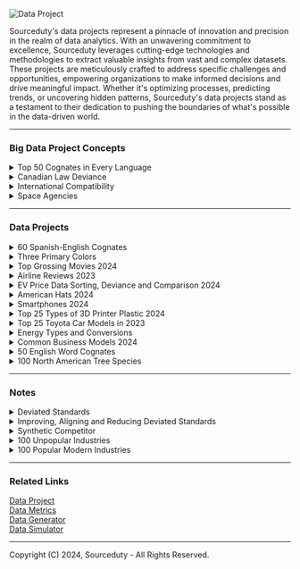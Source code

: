 ![Data Project](https://github.com/sourceduty/Data_Projects/assets/123030236/663c60d3-4260-4c1a-bad2-5210af792dda)

Sourceduty's data projects represent a pinnacle of innovation and precision in the realm of data analytics. With an unwavering commitment to excellence, Sourceduty leverages cutting-edge technologies and methodologies to extract valuable insights from vast and complex datasets. These projects are meticulously crafted to address specific challenges and opportunities, empowering organizations to make informed decisions and drive meaningful impact. Whether it's optimizing processes, predicting trends, or uncovering hidden patterns, Sourceduty's data projects stand as a testament to their dedication to pushing the boundaries of what's possible in the data-driven world.

***
### Big Data Project Concepts

<details><summary>Top 50 Cognates in Every Language</summary>
<br>

### Top 50 Cognates in Every Language

Creating a comprehensive list of the top 50 cognates across all languages would be an enormous undertaking due to the diversity and number of languages worldwide, each with its unique historical developments and interactions. There are approximately 7,000 languages spoken around the world today. This number can fluctuate slightly due to new languages being discovered, languages dying out, or dialects being reclassified as languages. The diversity of languages is vast, with many spoken by only a small number of people and considered endangered. The greatest linguistic diversity is found in regions like New Guinea, India, and Africa, where multiple languages can be spoken in relatively close geographical proximity.

### Data Project Plan

1. **Select a Language Family**:
   
   - Start with a well-studied language family where historical linguistics has well-documented cognates, such as Indo-European or Afro-Asiatic.

3. **Gather Linguistic Resources**:
   
   - Use dictionaries, historical linguistics research, and databases like the Tower of Babel (StarLing) project, which provides comparative lexical data across many languages.

5. **Identify Cognates**:
   
   - Focus on basic vocabulary terms that are likely to have preserved cognates, such as numbers, family terms, and common objects.
   - Use linguistic criteria to identify cognates, such as sound correspondences and shared morphology.

7. **Document and Analyze**:
   
   - Record your findings in a structured database or spreadsheet.
   - Analyze patterns of cognate distribution to understand historical connections and linguistic evolution.

9. **Expand to Other Families**:
    
   - Once you have a methodology, apply it to other language families, adjusting for different linguistic characteristics and available resources.

<br>    
</details>

<details><summary>Canadian Law Deviance</summary>
<br>

### Canadian Law Deviance
#
### Federal and Provincial Laws

Canadian provincial and federal laws constitute a complex legal framework that governs various aspects of life within the country. The federal government enacts laws that apply across all provinces and territories, addressing matters such as criminal justice, immigration, and national defense. Meanwhile, each province has the authority to create its own legislation concerning areas like education, healthcare, and transportation. This division of powers between federal and provincial jurisdictions ensures that laws are tailored to meet the diverse needs and preferences of different regions while maintaining a cohesive national legal system.

#
### National Law Harmonization

Despite efforts to harmonize laws across Canada, inconsistencies persist due to the decentralized nature of the country's legal system. These disparities can lead to confusion and complications, especially for individuals and businesses operating across provincial borders. Variations in regulations regarding taxation, environmental protection, and social policies can create challenges for compliance and enforcement. Additionally, differences in legal interpretations and enforcement practices may result in unequal treatment of individuals under the law, undermining the principle of equal justice for all Canadians.

#
### Comparing Federal Laws in Each Province

Comparing each province to every other province in Canada reveals a multitude of inconsistencies in laws and regulations, reflecting the diverse social, economic, and geographical contexts across the country. For instance, when examining environmental laws, British Columbia stands out for its comprehensive regulations aimed at protecting its natural resources, including stringent policies on logging and carbon emissions. In contrast, Alberta's laws often prioritize the development of its oil and gas industry, leading to less stringent environmental standards and a greater focus on resource extraction. This discrepancy underscores the ongoing tension between environmental conservation and economic development in Canada.

Turning to labor laws, Ontario's Employment Standards Act provides robust protections for workers, including provisions for minimum wage, paid vacation, and parental leave. However, in provinces like Saskatchewan and Manitoba, labor laws may be less stringent, leading to disparities in worker rights and workplace conditions. Variations in healthcare policies further highlight inconsistencies across provinces. Quebec's healthcare system, for example, offers universal coverage for prescription drugs through its public drug plan, while other provinces like Ontario rely more on private insurance or out-of-pocket payments for medication expenses. These differences can have significant implications for residents' access to healthcare services and the financial burden of medical care.

In terms of education, Ontario boasts one of the largest public education systems in Canada, with a strong emphasis on curriculum standards and teacher certification. Conversely, provinces like Newfoundland and Labrador may face challenges in maintaining comparable educational quality due to smaller populations and more dispersed communities. Variations in education funding and curriculum development can result in differences in academic outcomes and opportunities for students across provinces.

Overall, while efforts have been made to promote consistency and harmonization in Canadian laws, the decentralized nature of the country's legal system inevitably leads to disparities in regulations and policies. Addressing these inconsistencies requires ongoing collaboration and dialogue between federal and provincial governments to ensure that all Canadians have equal access to justice, opportunities, and essential services regardless of where they reside.

#
### Detailed Analysis of Inconsistencies

To complete a detailed analysis of inconsistencies in laws and regulations across Canadian provinces, as described, you would need comprehensive, quantifiable data for each province in several specific policy areas. This would include:

1. Environmental Laws: Data on the stringency of regulations related to natural resource management, pollution controls, and carbon emissions. This could be measured by the number of regulations, their enforcement levels, and any penalties imposed for violations.

2. Labor Laws: Information on worker protections such as minimum wage rates, paid vacation entitlements, parental leave policies, and other employment standards. Each province's compliance with these laws and the level of benefits provided could be quantified.

3. Healthcare Policies: Details on the coverage provided by provincial healthcare systems, including the extent of public health insurance, coverage for prescription drugs, and availability of medical services. Metrics might include the percentage of healthcare costs covered by the government versus out-of-pocket expenses.

4. Education Systems: Data on educational quality and funding across provinces, including pupil-teacher ratios, funding per student, curriculum standards, and graduation rates.

Each category would require data collection from provincial government reports, academic studies, and possibly data released by national agencies like Statistics Canada. The analysis would involve creating indices or scoring systems to compare these data points across provinces, thereby highlighting discrepancies and aligning them with qualitative descriptions of each province's policies.

#
### Project Plan Concept

To successfully develop a data project analyzing inconsistencies in laws and regulations across Canadian provinces, you can follow this structured plan:

1. Project Definition and Scope

- Objective: Define the specific goals of the project. For example, "Identify and quantify differences in environmental laws, labor laws, healthcare policies, and education systems across Canadian provinces."

- Scope: Determine the breadth of the project, including which provinces and territories to include and which specific aspects of the laws and policies will be analyzed.

2. Data Requirements and Collection

- Data Identification: List the types of data needed, such as legal texts, government reports, policy summaries, and statistical data from credible sources like Statistics Canada.

- Data Sources: Identify potential sources for each data type, including government websites, academic databases, and direct inquiries to provincial authorities.

- Data Collection: Develop a methodology for how data will be gathered, considering automated data scraping, manual collection, and requests for access to restricted databases.

<br>    
</details>

<details><summary>International Compatibility</summary>
<br>

[International Compatibility](https://github.com/sourceduty/International_Compatibility)

<br>    
</details>

<details><summary>Space Agencies</summary>
<br>

[Space Agencies](https://github.com/sourceduty/Space_Agencies)

<br>    
</details>

***
### Data Projects

<details><summary>60 Spanish-English Cognates</summary>
<br>

[Spanish_English_Cognates.csv](https://github.com/sourceduty/Data_Projects/files/15133868/Spanish_English_Cognates.csv)

The dataset of 60 Spanish-English cognates provides a valuable resource for both language learners and educators. It showcases words that are similar in form and meaning across both languages, highlighting the linguistic bridges due to the shared Latin roots of Spanish and English. The inclusion of various parts of speech such as nouns, verbs, and adjectives, offers a comprehensive look at how these cognates can enrich vocabulary acquisition, making it easier for learners to remember and recognize patterns in language learning. The presence of such cognates not only aids in vocabulary building but also enhances the understanding of language structures, facilitating smoother transitions between learning Spanish and English.

This curated collection is also instrumental for comparative linguistic studies, enabling researchers to analyze the phonetic and semantic similarities between the two languages. By examining words like "decision" and "decisión" or "university" and "universidad", one can explore the subtle transformations and adaptations that occur in language evolution. The dataset serves not only as an educational tool but also as a linguistic bridge, underscoring the interconnectedness of Spanish and English through shared etymological histories. For anyone involved in bilingual education, translation studies, or language curriculum development, this dataset offers a practical and insightful resource.

<br>    
</details>

<details><summary>Three Primary Colors</summary>
<br>

The dataset provided outlines the various combinations of the three primary colors - red, green, and blue - along with their corresponding contrast and color harmony ratings. Each combination is enumerated, from single-color choices to combinations involving two or three colors. The "Contrast Rating" column denotes the contrast level of each combination, ranging from 1 to 4, with higher ratings indicating greater visual distinction between the colors. For instance, single-color choices like pure red or green possess the lowest contrast rating of 1, signifying minimal variation. Conversely, combinations involving two or three different colors tend to have higher contrast ratings, reflecting the increased visual differentiation resulting from the combination of multiple hues.

Moreover, the dataset introduces the concept of "Color Harmony," providing a rating from 6 to 10 for each combination. This rating assesses the aesthetic compatibility and balance of the color combination, with higher scores indicating a greater degree of harmony. Single-color choices are assigned the highest harmony rating of 10, as they represent a pure, unified color scheme. Combinations involving two or three colors receive lower harmony ratings, reflecting the potential complexity and variability introduced by mixing multiple hues. Overall, this dataset serves as a comprehensive guide for understanding the visual impact and aesthetic qualities of different combinations of the primary colors, facilitating informed decisions in design and color selection.

```
| Combination   |        Color        | Contrast Rating | Color Harmony |
|:-------------:|:-------------------:|:---------------:|:-------------:|
|       1       |         Red         |        1        |       10      |
|       2       |        Green        |        1        |       10      |
|       3       |         Blue        |        1        |       10      |
|       4       |       Red, Red      |        2        |       8       |
|       5       |      Red, Green     |        3        |       7       |
|       6       |       Red, Blue     |        3        |       7       |
|       7       |      Green, Red     |        3        |       7       |
|       8       |     Green, Green    |        2        |       8       |
|       9       |      Green, Blue    |        3        |       7       |
|      10       |       Blue, Red     |        3        |       7       |
|      11       |      Blue, Green    |        3        |       7       |
|      12       |       Blue, Blue    |        2        |       8       |
|      13       |    Red, Red, Red    |        3        |       6       |
|      14       |   Red, Red, Green   |        4        |       5       |
|      15       |    Red, Red, Blue   |        4        |       5       |
|      16       |   Red, Green, Red   |        4        |       5       |
|      17       |  Red, Green, Green  |        3        |       6       |
|      18       |   Red, Green, Blue  |        4        |       5       |
|      19       |    Red, Blue, Red   |        4        |       5       |
|      20       |   Red, Blue, Green  |        4        |       5       |
|      21       |    Red, Blue, Blue  |        3        |       6       |
|      22       |   Green, Red, Red   |        4        |       5       |
|      23       |  Green, Red, Green  |        3        |       6       |
|      24       |  Green, Red, Blue   |        4        |       5       |
|      25       | Green, Green, Red   |        3        |       6       |
|      26       | Green, Green, Green |        2        |       8       |
|      27       | Green, Green, Blue  |        3        |       6       |
|      28       |  Green, Blue, Red   |        4        |       5       |
|      29       | Green, Blue, Green  |        3        |       6       |
|      30       |  Green, Blue, Blue  |        3        |       6       |
|      31       |    Blue, Red, Red   |        4        |       5       |
|      32       |   Blue, Red, Green  |        4        |       5       |
|      33       |    Blue, Red, Blue  |        3        |       6       |
|      34       |   Blue, Green, Red  |        4        |       5       |
|      35       |  Blue, Green, Green |        3        |       6       |
|      36       |   Blue, Green, Blue |        3        |       6       |
|      37       |    Blue, Blue, Red  |        3        |       6       |
|      38       |   Blue, Blue, Green |        3        |       6       |
|      39       |     Blue, Blue, Blue|        2        |       8       |
```

<br>    
</details>

<details><summary>Top Grossing Movies 2024</summary>
<br>

The 15 top-grossing movies sorted by title length and meaning.

The titles of the 15 top-grossing movies range from widely recognized blockbuster franchises to unique standalone films. Each movie title has its particular meaning or cultural significance, reflecting themes, characters, or the story's settings. For example, "Avatar" refers to the artificially created bodies used by characters to interact in an alien world, while "The Force Awakens" alludes to the resurgence of mystical power in the "Star Wars" universe. Exploring these meanings offers insights into the narrative elements and broader cultural resonance of each film, illustrating why they have captivated such vast audiences globally.

The latest movie in the dataset is "Godzilla x Kong: The New Empire," which was released on March 29, 2024, and has grossed $135,037,630.

#
### Data

This [dataset](https://www.kaggle.com/datasets/akankshaaa013/top-grossing-movies-dataset) was used for this analysis.

#
### Top 15 Grossing Movies (sorted by Total Gross):

 1. Star Wars: Episode VII - The Force Awakens - $936,662,225
 2. Avengers: Endgame - $858,373,000
 3. Spider-Man: No Way Home - $804,793,477
 4. Avatar - $749,766,139
 5. Top Gun: Maverick - $718,732,821
 6. Black Panther - $700,059,566
 7. Avatar: The Way of Water - $684,075,767
 8. Avengers: Infinity War - $678,815,482
 9. Jurassic World - $652,270,625
10. Barbie - $636,238,421
11. The Avengers - $623,357,910
12. Star Wars: Episode VIII - The Last Jedi - $620,181,382
13. Incredibles 2 - $608,581,744
14. Titanic - $600,683,057
15. The Super Mario Bros. Movie - $574,934,330

#
### Top 15 Movies Sorted by Title Length:

 1. Avatar - 6
 2. Barbie - 6
 3. Titanic - 7
 4. The Avengers - 12
 5. Black Panther - 13
 6. Incredibles 2 - 13
 7. Jurassic World - 14
 8. Avengers: Endgame - 17
 9. Top Gun: Maverick - 17
10. Avengers: Infinity War - 22
11. Spider-Man: No Way Home - 23
12. Avatar: The Way of Water - 24
13. The Super Mario Bros. Movie - 27
14. Star Wars: Episode VIII - The Last Jedi - 39
15. Star Wars: Episode VII - The Force Awakens - 42

#
### Top 15 Movie Title Definitions or Meanings:

1. Star Wars: Episode VII - The Force Awakens - This title indicates the revival of "the Force," a mystical power in the Star Wars universe, setting the stage for new adventures in the long-standing sci-fi saga.
2. Avengers: Endgame - The term "Endgame" refers to the final part of a game such as chess, closely paralleling the climactic strategy and last stand of the Avengers against Thanos.
3. Spider-Man: No Way Home - This title implies a dire situation for Spider-Man, highlighting his struggles and isolation without a clear path back to safety or normalcy.
4. Avatar - In this context, an "Avatar" is a humanoid body that humans remotely pilot to interact with the native species of Pandora, reflecting themes of connection and representation.
5. Top Gun: Maverick - Refers to the main character's callsign, Maverick, emphasizing his individualistic and often reckless nature as a fighter pilot.
6. Black Panther - The title refers to the protagonist's alter ego, symbolizing authority, spiritual power, and the protector of the fictional African nation of Wakanda.
7. Avatar: The Way of Water - This sequel focuses on aquatic themes and the oceanic way of life on Pandora, emphasizing the cultural and environmental aspects of water.
8. Avengers: Infinity War - The "Infinity War" pertains to the battle over the Infinity Stones, which grant near-infinite powers to their holder, leading to a war of cosmic scale.
9. Jurassic World - The title alludes to a theme park where dinosaurs are brought back to life through genetic engineering, creating a world where Jurassic-era creatures exist once again.
10. Barbie - The movie centers around the iconic doll character, exploring themes of identity and adventure within a colorful and fantastical universe.
11. The Avengers - Refers to a group of superheroes coming together to fight against threats to the world, highlighting their collective efforts and unity.
12. Star Wars: Episode VIII - The Last Jedi - This title focuses on the remaining Jedi, implying a pivotal role for the last of the Jedi knights in the ongoing battle between good and evil.
13. Incredibles 2 - The sequel to "The Incredibles," focusing on a family of superheroes dealing with daily life and heroics, reflecting on the dynamics of family and society.
14. Titanic - Named after the RMS Titanic, this historical drama encapsulates the tragic voyage of the Titanic, focusing on human stories aboard the ill-fated ship.
15. The Super Mario Bros. Movie - Based on the popular video game, the title suggests adventures of the Mario Brothers, bringing the game's characters and world to life.

#
### Top 15 Movie Title Trends

The titles of the 15 top-grossing movies reveal several trends that resonate with audience interests and preferences. A significant trend is the emphasis on franchise names and sequel numbers, such as "Star Wars: Episode VII - The Force Awakens" and "Avengers: Infinity War," which highlight their ongoing narratives and appeal to established fan bases. Similarly, titles like "Avatar" and its sequel "Avatar: The Way of Water" signal a thematic continuation but also introduce a new focus, in this case, water, hinting at a fresh narrative within the same universe. Titles often include key terms that suggest grandeur and adventure, such as "Endgame," "Infinity War," and "Jurassic World," setting the stage for epic narratives. There's also a trend towards titles that evoke a sense of conflict or challenge, as seen in "No Way Home," "The Last Jedi," and "The New Empire," which create intrigue and tension. Additionally, the use of iconic character names like "Black Panther" and "Barbie" serves to immediately connect with audiences familiar with these characters, underscoring the personal and iconic elements of these films. Overall, these titles are crafted to generate excitement, curiosity, and a deep connection with viewers, aligning with the movies' themes and the marketing strategies designed to maximize audience engagement.

#
### Top 15 Grossing Movies over Top 15 Movies Sorted by Title Length

![Top_15_Grossing_Movies_vs_Title_Length](https://github.com/sourceduty/Data_Projects/assets/123030236/b40f1f01-6c51-44ee-a0e3-7f57c8e168f5)

Here's a horizontal bar chart displaying the total gross earnings of the top 15 movies, sorted by the length of their titles. Each bar represents a movie, with the length of the bar indicating its earnings. The movies are arranged with the longest title at the top and the shortest at the bottom. This visualization provides a unique perspective on the relationship between the length of a movie's title and its box office success.

<br>    
</details>

<details><summary>Airline Reviews 2023</summary>
<br>

### Airline Reviews

Sorting the 5 most popular airline brands, brand locations, brand reviews, aircraft and trends.

The dataset provided is a comprehensive collection of airline reviews, encompassing a range of data points including airline names, overall ratings, review titles, review dates, aircraft types, and routes, among other details. This information has been used to analyze customer feedback on various airlines and their services. From the dataset, the most frequently reviewed airlines include Caribbean Airlines, GoAir, and Germanwings, each receiving around 100 reviews. Popular routes, such as Melbourne to Sydney and Sydney to Melbourne, indicate a significant volume of passenger traffic and feedback on these corridors. Aircraft types such as the Airbus A320 and Boeing 737-800 are among the most commonly reviewed, suggesting their prevalent use in the commercial aviation sector. Reviews cover various aspects of the travel experience, including cabin comfort, staff service, food and beverages, and overall value for money.

#
### Data

This [dataset](https://www.kaggle.com/datasets/juhibhojani/airline-reviews) was used for this analysis.

#

### Five Most Popular Airline Brands by Review Count

   - Caribbean Airlines: 100 reviews
   - GoAir: 100 reviews
   - Germanwings: 100 reviews
   - Philippine Airlines: 100 reviews
   - Bangkok Airways: 100 reviews

### Five Most Popular Airline Brand Locations by Review Count

   - Melbourne to Sydney: 43 reviews
   - Sydney to Melbourne: 35 reviews
   - Cape Town to Johannesburg: 34 reviews
   - Cusco to Lima: 30 reviews
   - Bangkok to Phuket: 28 reviews

### Five Most Popular Airline Reviews by Review Title Frequency

   - "Onur Air customer review": 84 mentions
   - "US Airways customer review": 75 mentions
   - "Germanwings customer review": 74 mentions
   - "Meridiana customer review": 71 mentions
   - "CityJet customer review": 68 mentions

 ### Five Most Popular Aircraft by Review Count

   - Airbus A320: 1041 reviews
   - Boeing 737-800: 553 reviews
   - Boeing 737: 404 reviews
   - Airbus A330: 349 reviews
   - Boeing 787: 349 reviews

### Trend Analysis

Trend analysis in the dataset reveals certain patterns and preferences in the airline industry. For instance, popular aircraft models like the Airbus A320 and Boeing 737 series dominate the reviews, indicating their widespread use and possibly reflecting passenger satisfaction or commonality in fleets across airlines. The routes with the highest number of reviews often involve major city pairs, suggesting higher travel demand and possibly more scrutiny from travelers. The dataset also suggests trends in customer expectations and airline performance, as indicated by frequent positive or negative reviews for specific airlines and services. However, a detailed temporal trend analysis was hindered by issues with the 'Review Date' field, which could have provided insights into changes in passenger experiences and airline service quality over time.

<br>    
</details>

<details><summary>EV Price Data Sorting, Deviance and Comparison 2024</summary>
<br>

### EV Price Data Sorting, Deviance and Comparison 2024

Identifying deviations while also sorting and comparing the 10 most popular EV brands, brand models, and trends.

The data showcases the prices of ten popular electric vehicle (EV) models, providing a snapshot of the market landscape for consumers interested in environmentally friendly transportation. The models range from the more affordable Tesla Model 3 and Nissan Leaf, priced around $35,000, to the high-end Jaguar I-PACE and Audi e-tron, which approach or exceed $65,000. The average price of these vehicles is approximately $44,032, highlighting a significant variance in what consumers might expect to pay. This diversity in pricing reflects the broadening appeal of electric vehicles, catering to different financial capacities and preferences. The calculated total cost deviance of $9,824.40 indicates a substantial spread around the average, suggesting that while some models are priced near the average, others deviate markedly either in the direction of luxury or economy, illustrating the evolving nature of the EV market.

#
### Top 10 EV Brands

1. Tesla
2. Nissan
3. BMW
4. Chevrolet
5. Audi
6. Hyundai
7. Kia
8. Jaguar
9. Volkswagen
10. Mercedes-Benz

#
### Top 10 EV Brand Models

1. Tesla Model 3
2. Tesla Model Y
3. Nissan Leaf
4. BMW i3
5. Chevrolet Bolt EV
6. Audi e-tron
7. Hyundai Kona Electric
8. Kia Niro EV
9. Jaguar I-PACE
10. Volkswagen ID.4

#
### Top 10 EV Brand Model Prices (USD)

![EV_Prices](https://github.com/sourceduty/Data_Projects/assets/123030236/e266e413-1b68-4b37-90a6-a8d34d805c66)

1. Tesla Model 3: $35,000
2. Tesla Model Y: $45,000
3. Nissan Leaf: $31,600
4. BMW i3: $44,450
5. Chevrolet Bolt EV: $31,995
6. Audi e-tron: $65,900
7. Hyundai Kona Electric: $37,390
8. Kia Niro EV: $39,090
9. Jaguar I-PACE: $69,900
10. Volkswagen ID.4: $39,995

#
### Top 10 EV Brand Price Deviance

![EV_Price_Deviance](https://github.com/sourceduty/Data_Projects/assets/123030236/33768010-45ba-42d1-b366-f5e75ffbd0b4)

First, let's calculate the average price:

Average Price = (35,000 + 45,000 + 31,600 + 44,450 + 31,995 + 65,900 + 37,390 + 39,090 + 69,900 + 39,995) / 10
≈ $45,332.50

Now, let's calculate the total price deviance:

Total Price Deviance = (|35,000 - 45,332.50| + |45,000 - 45,332.50| + |31,600 - 45,332.50| + |44,450 - 45,332.50| + |31,995 - 45,332.50| + |65,900 - 45,332.50| + |37,390 - 45,332.50| + |39,090 - 45,332.50| + |69,900 - 45,332.50| + |39,995 - 45,332.50|) / 10

Total Price Deviance ≈ (10,332.50 + 332.50 + 13,732.50 + 882.50 + 13,337.50 + 20,567.50 + 7,942.50 + 6,242.50 + 24,567.50 + 5,337.50) / 10

Total Price Deviance ≈ $11,657.75

**So, the total price deviance of the top 10 EV brand models is approximately $11,657.75.**

#
### Top 10 EV Brand Model Price Comparison

![EV_Model_Price_Comparison](https://github.com/sourceduty/Data_Projects/assets/123030236/0d3d922b-7311-4cb9-82b5-ab713b07459d)

Nissan Leaf:

- Closest in Price: Chevrolet Bolt EV - $31,995 (Cheaper by $395)

Chevrolet Bolt EV:

- Closest in Price: Nissan Leaf - $31,600 (Cheaper by $395)

Tesla Model 3:

- Closest in Price: Nissan Leaf - $31,600 (More expensive by $3,400)

Hyundai Kona Electric:

- Closest in Price: Nissan Leaf - $31,600 (More expensive by $5,790)

Kia Niro EV:

- Closest in Price: Nissan Leaf - $31,600 (More expensive by $7,490)

Volkswagen ID.4:

- Closest in Price: Chevrolet Bolt EV - $31,995 (Cheaper by $8,395)

BMW i3:

- Closest in Price: Chevrolet Bolt EV - $31,995 (Cheaper by $12,455)

Tesla Model Y:

- Closest in Price: Nissan Leaf - $31,600 (More expensive by $13,400)

Audi e-tron:

- Closest in Price: Chevrolet Bolt EV - $31,995 (More expensive by $33,905)

Jaguar I-PACE:

- Closest in Price: Chevrolet Bolt EV - $31,995 (More expensive by $37,905)

#
### Top 10 EV Brand Model Price Trends

Analyzing the provided data on electric vehicle (EV) prices, several trends emerge that reflect the current state of the EV market:

1. Price Range Diversity:

   - The prices of these EVs range from $31,600 for the Nissan Leaf to $69,900 for the Jaguar I-PACE, demonstrating a wide price spectrum. This indicates that manufacturers are targeting various segments of the market, from budget-conscious buyers to those seeking luxury electric vehicles.

2. Luxury and Mainstream Segmentation:

   - There is a clear division between mainstream models (like the Nissan Leaf, Chevrolet Bolt EV, and Hyundai Kona Electric) that are priced under $40,000, and luxury models (such as the Audi e-tron and Jaguar I-PACE) that are significantly more expensive. This segmentation suggests that the luxury sector of the EV market continues to maintain a premium pricing strategy.

3. Entry-Level Pricing Strategies:

   - Some of the most well-known models, such as the Tesla Model 3, are positioned near the lower end of the price spectrum. This strategy by Tesla and others to offer more affordable models could be aimed at increasing adoption rates of EVs by making them accessible to a broader audience.

4. Impact of Brand on Pricing:

   - The brand appears to play a significant role in pricing. Luxury automotive brands like Audi and Jaguar are pricing their EVs much higher than traditional automotive brands that have entered the EV market with more competitively priced models. This could reflect the added premium for brand heritage, perceived quality, and advanced technology in luxury EVs.

5. Mid-Range Models Emerging:

   - There is a growing cluster of EVs priced between $35,000 and $45,000, which includes models from Tesla, BMW, Hyundai, and Volkswagen. These vehicles likely represent a balance between affordability and feature-rich offerings, targeting the average consumer who is willing to pay a bit more for additional amenities and performance.

These trends indicate a maturing EV market with diverse offerings that cater to a wide range of consumer needs, from cost-effective models aimed at promoting mass adoption to high-end luxury vehicles that compete with traditional luxury cars. The price variance also reflects the ongoing innovation and differentiation in battery technology, range, and brand value among EV manufacturers.

<br>    
</details>

<details><summary>American Hats 2024</summary>
<br>

![Hat](https://github.com/sourceduty/Data_Projects/assets/123030236/b474a0d0-37f4-4aea-8089-4050ef1f1431)

Dataset of 166 American hats.

[American Hats.xlsx](https://github.com/sourceduty/Data_Projects/files/15025940/American.Hats.xlsx)

The dataset comprises 166 hats meticulously organized by Type, Material, Season, Estimated Price (USD), and Top Brand. Each entry offers a comprehensive insight into the diverse world of headwear, presenting a panorama of styles, fabrics, and brands. From classic fedoras to trendy beanies, the Type category delineates the varied styles available. Meanwhile, Material elucidates the construction, ranging from cozy wool to breathable cotton and luxurious silk. Season indicates the suitability of each hat for different climates and occasions, ensuring versatility in any wardrobe. The Estimated Price (USD) column provides an approximate value, offering valuable information for budget-conscious consumers and aficionados alike. Lastly, the Top Brand classification showcases the most renowned names in hat craftsmanship, guiding consumers towards quality and prestige. This dataset serves as an invaluable resource for market analysis, fashion research, and consumer insights within the vibrant realm of headwear.

<br>    
</details>

<details><summary>Smartphones 2024</summary>
<br>

Dataset of the top 100 smartphones in 2024.

[Top 100 Smartphones in 2024.xlsx](https://github.com/sourceduty/Data_Projects/files/15028282/Top.100.Smartphones.in.2024.xlsx)

The dataset titled "Top 100 Smartphones in 2024" provides a detailed overview of the leading smartphone models for the year 2024. It includes five key attributes for each phone: 'Brand Name', 'Phone Name', 'Brand Name Origin', 'Colors', and 'Brand Age'. This dataset lists various smartphone brands along with their specific models and details such as the country where the brand is based and the palette of colors available for each model. Additionally, it provides the year each brand was established, offering insight into the longevity and heritage of these companies. Brands featured include major industry players like Apple, Google, and Samsung, among others, showcasing a diverse range of options in terms of technology and design preferences available in the market.

### Smartphone Brand Name Usage

Across the smartphone industry, brands employ a mix of numerical sequencing and descriptive suffixes to delineate their product lines and target different market segments. Brands like Apple, Google, and Samsung opt for incremental numbers paired with terms like "Pro," "Max," and "Ultra" to signify advanced features or larger sizes. OnePlus and Xiaomi also use similar descriptors, adding "Pro" or "T" to indicate premium or slightly upgraded versions. Oppo and Vivo use a blend of numbers and letters, with series names like "Find" and "Reno" to represent technological prowess and mid-range options, respectively. Meanwhile, Huawei divides its focus with the "Mate" and "P" series for professional and photographic excellence. Brands such as Sony and Motorola maintain a consistent naming strategy that highlights key features, such as Sony’s "Compact" for smaller devices and Motorola’s "Edge" for edge-to-edge displays. Nokia keeps to a straightforward numeric system that easily categorizes their phones from basic to more advanced. These naming strategies not only reflect each brand's unique marketing approach but also help consumers navigate the diverse offerings within the smartphone market.

Apple: Known for its minimalist product names, Apple tends to use simple numerical increments and descriptors like "Pro" or "Max" to differentiate its models, focusing on an easy-to-understand progression that reflects enhancements and size differences. The use of terms like "SE" denotes special edition or more affordable versions.

Google: Google's Pixel series maintains a straightforward numeric progression (e.g., Pixel 8, Pixel 8 Pro), indicating generational changes with simple suffixes like "Pro" for premium features. The use of letters like "a" in Pixel 8a suggests a more affordable, albeit slightly less powerful variant of their flagship models.

Samsung: Samsung exhibits a diverse naming strategy with series like the Galaxy S, Galaxy Z, and Galaxy Note. Each series is designed to target different user needs and preferences—S for flagship, Z for foldable innovations, and Note for productivity-focused users with stylus support. They use terms like "Ultra" and "Flip" to denote specific functionalities or form factors.

OnePlus: OnePlus follows a numerical sequence often supplemented by descriptors such as "Pro" or "T" to indicate minor upgrades or enhancements over the base models. The use of "Nord" signifies their more budget-friendly line, which aims to offer premium features at a more accessible price point.

Xiaomi: Xiaomi’s approach includes using numerical sequences, along with a mix of names like "Mi" and "Redmi," the latter typically denoting more economical choices. They also use "Pro" and "Ultra" to distinguish higher-end specifications within the same model line.

Oppo: Oppo uses a mix of numeric and alphabetic naming, with series like "Find" often representing their most technologically advanced offerings, while "Reno" serves more middle-market segments. The addition of terms like "Pro" and "Plus" usually means enhancements in camera capabilities, battery life, or screen technology.

Huawei: This brand employs a mixed strategy with the use of both the "Mate" and "P" series, where "Mate" often represents flagship business-centric devices and "P" focuses on photography and aesthetics. Huawei also uses terms like "Pro" and "X" to denote professional-grade features and foldable tech, respectively.

Vivo: Vivo uses series names like "X," "Y," and "S" to differentiate between their high-end, mid-range, and budget-friendly offerings, respectively. The addition of "Pro" and "Plus" are common for indicating models with superior specs or features in comparison to their base models.

Sony: Sony Xperia names often include a number to indicate succession, with "Compact" historically used to denote smaller, more manageable versions of their larger counterparts. Sony focuses on continuity in naming, preserving the Xperia brand which has become synonymous with their mobile devices.

Motorola: Motorola uses names like "Edge" to signify their higher-end phones with edge-to-edge displays, while "Moto G" represents their more budget-friendly offerings. The use of terms like "Ultra" indicates the top-tier model with maximum features.

Nokia: Nokia often uses numbers to represent their models, making a clear distinction between feature phones and smartphones. Higher numbers generally indicate more advanced features or newer designs, continuing a simple and historic naming convention.

LG: Before discontinuing their smartphone production, LG used names like "ThinQ" and "Velvet" to indicate smart technology integration and premium design lines, respectively. They often used "V" and "G" series, with V typically showcasing more high-end features and G more mass-market appeal.

### Smartphone Brand Name Spelling 

The spelling traits of smartphone brand names often reflect core aspects of their marketing and brand identity. Names like "Apple" and "Sony" are short, simple, and universally recognizable, emphasizing ease of use and a broad appeal. "Google" and "Oppo," with their playful double letters, convey a friendly and approachable image. Brands such as "Samsung" and "Motorola" provide a robust and reliable aura through their solid, historical names. "OnePlus" and "Vivo" use positive connotations in their names to suggest added value and vitality, respectively. Names like "Xiaomi" and "Huawei" maintain a distinctive cultural identity, which adds an exotic appeal in international markets. "Nokia" and "LG" evoke a sense of tradition and lifestyle enhancement, aligning with their product offerings and historical roots. Overall, these spelling traits are carefully crafted to support the brand's strategic positioning, making them memorable and aligning with consumer perceptions of their products.

Apple: The name "Apple" is straightforward and universally recognizable, embodying simplicity and accessibility. Its spelling is clean and iconic, which aligns with the company's design philosophy. The simplicity of the name "Apple" matches its minimalist product design and user-friendly technology.

Google: "Google" is a playful and memorable name, derived from the mathematical term "googol," reflecting the company's origin in data and search capabilities. The double 'o' in Google adds a playful characteristic, making it approachable and friendly, which is a smart move for a brand aiming to be integral in daily life through various technologies.

Samsung: "Samsung" means "three stars" in Korean, symbolizing something big, numerous, and powerful. The name is solid and has a robust sound to it, which reflects the company's reputation for reliability and its massive presence in the electronics market worldwide.

OnePlus: The brand name "OnePlus" suggests addition or enhancement, which fits its marketing strategy of offering more for less. The "Plus" in the name implies superior quality or features, aligning with the brand’s aim to compete by providing premium features at competitive prices.

Xiaomi: In Chinese, "Xiaomi" translates to "millet and rice," which signifies affordability and accessibility, core principles of the brand. The name has an exotic appeal in non-Chinese speaking markets, giving it a distinctive presence amidst mostly English brand names.

Oppo: "Oppo" is easy to pronounce and remember, which is beneficial for global branding. The palindrome nature of the name adds a catchy and balanced aesthetic, which is likely designed to make the brand stand out in the consumer's mind.

Huawei: "Huawei" means "splendid achievement" or "China is able," reflecting national pride and technological ambition. The name's pronunciation may pose challenges in non-Chinese speaking countries, but it also adds an exotic appeal to the brand, distinguishing it in the global market.

Vivo: "Vivo" means "live" in Italian and Spanish, giving the brand a lively and energetic feel. The name is short, vibrant, and easy to remember, which helps in creating a youthful and dynamic brand image.

Sony: "Sony" is derived from "sonus," the Latin word for sound, and "sonny," a slang term used in the 1950s in America to denote a young boy. It’s short, catchy, and easy to pronounce in various languages, making it ideal for a company that started in audio equipment and evolved into a diversified electronics giant.

Motorola: The name "Motorola" was originally linked with motor vehicles and radios (hence "motor" + "ola"). It has a historical and solid ring to it, reflecting durability and reliability, traits that are valued in the telecommunications and electronics sectors.

Nokia: "Nokia" originates from the Nokianvirta River in Finland, near where the company was founded. The name evokes a sense of heritage and reliability, important traits for a brand known historically for the durability and quality of its mobile phones.

LG: "LG" stands for "Life's Good," and the abbreviation makes the brand name short and memorable. The positive connotation of the name aligns with the company's broad range of consumer electronics, aimed at enhancing the lifestyle of its users.

<br>    
</details>

<details><summary>Top 25 Types of 3D Printer Plastic 2024</summary>
<br>

Dataset of 25 top types of 3D printer plastic.

[3D_Printer_Plastics.csv](https://github.com/sourceduty/Data_Projects/files/15028691/3D_Printer_Plastics.csv)

This dataset comprises information on the top 25 types of 3D printer plastics, a valuable resource for enthusiasts and professionals in the field of additive manufacturing. Each entry in the dataset includes five key attributes: the type of plastic, its melting point, flexibility, strength, and common uses, providing a comprehensive overview that facilitates material selection based on specific project requirements. For instance, materials such as ABS and PLA are noted for their application in general prototyping, with ABS offering high strength and PLA being favored for educational and biodegradable projects. Advanced materials like PEEK and ULTEM are highlighted for their high temperature resistance and applications in aerospace and medical industries. This dataset is essential for understanding the diverse properties and applications of various 3D printing plastics, aiding in the optimization of design and production processes in a multitude of industries.

<br>    
</details>

<details><summary>Top 25 Toyota Car Models in 2023</summary>
<br>

![Robot Racing](https://github.com/sourceduty/Data_Projects/assets/123030236/1a55d156-cee6-4e7f-b2ea-adfca075b4e9)

Dataset for the top 25 Toyota Car models in 2023.

[Top 25 Toyota Models in 2023.csv](https://github.com/sourceduty/Data_Projects/files/15031492/Top.25.Toyota.Models.in.2023.csv)

This dataset provides a comprehensive overview of Toyota's top 25 models, capturing essential attributes that define each model's market positioning and performance characteristics. The dataset includes a range of attributes such as model name, car type, engine type, power output in horsepower, fuel efficiency in miles per gallon, and the starting price in USD. The models span various categories including sedans, SUVs, trucks, sports cars, hatchbacks, and minivans, highlighting Toyota's diverse product lineup. Engine options cover gasoline, hybrid, and even a hydrogen fuel cell variant, reflecting Toyota's commitment to both traditional and innovative powertrain technologies. The dataset provides an informative snapshot useful for automotive industry analysis, consumer research, and comparison across models based on performance and cost metrics.

Dataset for a synthetic competitor.

[Synthetic_Competitor_Models_2023.csv](https://github.com/sourceduty/Data_Projects/files/15031491/Synthetic_Competitor_Models_2023.csv)

The "Synthetic Competitor Models 2023" dataset is a creatively fabricated collection of automotive specifications designed to resemble a plausible competitor to Toyota's 2023 lineup. It features 25 unique models, including sedans, SUVs, and trucks, each labeled as "Synthetic Model" followed by a sequential number. These models are characterized by varied engine types, primarily gasoline and hybrid, mirroring industry standards. The dataset includes modified specifications for power output and fuel efficiency, adjusted within a realistic range to maintain competitiveness in the market. Prices are also recalibrated randomly between 95% and 105% of the original Toyota prices to reflect competitive positioning. This dataset serves as a valuable tool for hypothetical market analysis, competitive strategy development, and academic exercises in automotive business studies.

The "Synthetic Competitor Models 2023" dataset mirrors the structure of the original Toyota 2023 dataset closely, maintaining the same columns such as Model Name, Car Type, Engine Type, Power Output (HP), Fuel Efficiency (MPG), and Starting Price (USD). However, the content within these columns has been creatively altered. Model names in the synthetic dataset are standardized and anonymized with a generic naming convention ("Synthetic Model 1" through "Synthetic Model 25"), differing from the specific model names in the Toyota dataset. Engine specifications, power outputs, and fuel efficiencies have been slightly varied to simulate potential differences in engineering choices and market positioning, while still reflecting realistic automotive standards. Prices have been adjusted to show a competitive range, subtly differing by a percentage to suggest a different market strategy. This structured comparison allows for a direct analytical juxtaposition between the datasets, useful for understanding market positioning and product differentiation.

<br>    
</details>

<details><summary>Energy Types and Conversions</summary>
<br>

Dataset for energy types and energy conversions.

[Energy Types.csv](https://github.com/sourceduty/Data_Projects/files/15031700/Energy.Types.csv)

The dataset provides a comprehensive overview of various energy types, their respective conversion methods, efficiency rates, primary uses, typical installation locations, and environmental impacts. It covers a wide spectrum of energy sources, ranging from renewable options like solar, wind, hydroelectric, biomass, geothermal, tidal, and wave energy to non-renewable sources such as nuclear, coal, natural gas, diesel, and petroleum. Each energy type has its unique characteristics, efficiency rates, and environmental impacts, making it crucial for policymakers, energy analysts, and environmentalists to understand and compare these factors when planning for sustainable energy transitions and mitigating environmental impacts.

Trends within this dataset reflect a growing emphasis on renewable energy sources, driven by concerns over climate change, energy security, and environmental sustainability. Renewable energy technologies like solar, wind, hydroelectric, tidal, and biomass show relatively high efficiency rates and minimal environmental impacts compared to traditional fossil fuel-based options like coal, natural gas, diesel, and petroleum. Additionally, there is a noticeable shift towards distributed energy generation, with rooftop solar installations becoming increasingly popular in urban and suburban areas. However, challenges remain, particularly regarding the intermittency of renewable sources and the need for grid modernization to accommodate their integration. Efforts to improve the efficiency and reliability of renewable energy technologies, along with advancements in energy storage and grid management systems, are expected to further drive the transition towards a cleaner and more sustainable energy landscape in the coming years.

<br>    
</details>

<details><summary>Common Business Models 2024</summary>
<br>

125 Common Business Models in 2024.

[Common_Business_Models_2024.xlsx](https://github.com/sourceduty/Data_Projects/files/15032943/Common_Business_Models_2024.xlsx)

The "Common Business Models in 2024" dataset provides a comprehensive overview of various business models, detailing the primary revenue sources, levels of entry, target markets, technology dependencies, and eras of emergence for each model. It encompasses a wide range of models, from traditional ones like Brick-and-Mortar Retail to modern digital and tech-focused models such as E-commerce and AI Services. This dataset has been meticulously organized to assist stakeholders in understanding the dynamics of different business models, making it an invaluable resource for entrepreneurs, investors, and business educators. It aims to highlight the evolving nature of business practices and how they adapt over time, reflecting changes in technology, consumer behavior, and market demands. The dataset not only serves as a reference but also as a strategic tool for planning and decision-making in contemporary business environments.

The dataset reflects several prominent trends shaping the business landscape in 2024. Notably, there is a significant shift towards technology-driven business models, as evidenced by the prevalence of models like Software as a Service (SaaS), Platform as a Service (PaaS), and AI Services, all marked by high technology dependence. These models, mostly emerging in the late 1990s to 2000s, underscore the critical role of digital transformation across industries. Additionally, the dataset highlights the growing importance of flexible and consumer-centric models such as e-commerce and marketplace platforms, which cater to both B2C and B2B segments and are characterized by their adaptability and extensive use of digital platforms. Furthermore, there is a clear trend towards sustainability and community-focused business models, like the sharing economy and crowdsourcing, indicating a shift in consumer values towards more ethical and collaborative consumption practices. This dataset vividly illustrates how modern businesses are evolving to meet the technological, social, and environmental demands of the 21st century.

<br>    
</details>

<details><summary>50 English Word Cognates</summary>
<br>

Dataset for 50 common cognates across English, Dutch, and German.

[50 English Word Cognates.csv](https://github.com/sourceduty/Data_Projects/files/15033109/50.English.Word.Cognates.csv)

The dataset created contains a list of 50 common cognates across English, Dutch, and German, enriched with a similarity score based on their phonetic and orthographic resemblance. These cognates have been selected to illustrate the linguistic connections among these Germanic languages, reflecting both historical ties and mutual influence. The words span a variety of semantic fields including nature, body parts, everyday objects, and abstract concepts, providing a broad spectrum of the vocabulary. 

Additionally, each entry has been assigned a similarity score ranging from 1 to 5, where a score of 5 indicates an exact match across all languages, and lower scores reflect varying degrees of difference. This scoring helps in quantitatively assessing the closeness of each cognate pair, which could be particularly useful for linguistic studies, language learning, and etymological research. The dataset not only serves as a linguistic tool but also as a cultural bridge, highlighting the shared heritage and ongoing connections between these languages.

<br>    
</details>

<details><summary>100 North American Tree Species</summary>
<br>

Dataset of 100 North American tree species.

[100 North American Tree Species.xlsx](https://github.com/sourceduty/Data_Projects/files/15033354/100.North.American.Tree.Species.xlsx)

The dataset comprises information on 100 tree species native to North America, providing a comprehensive overview of the diverse flora found across the continent. Each entry includes the common name, scientific name, description, common location, and common height of the respective tree species. Spanning various habitats from coastal regions to boreal forests, these trees play vital roles in ecosystems, offering shelter, sustenance, and oxygen to a multitude of organisms. From towering conifers like the Eastern White Pine and Douglas Fir to deciduous species such as the Sugar Maple and Black Cherry, the dataset showcases the rich botanical heritage of North America. Whether valued for their timber, ornamental beauty, or ecological significance, these trees represent both the natural splendor and ecological importance of the continent's diverse landscapes.

Analyzing the dataset of 100 trees, several trends emerge regarding their distribution and characteristics. Firstly, there is a noticeable prevalence of hardwood species, particularly in eastern North America, where diverse hardwood forests thrive. Species like the Eastern Red Oak, Sugar Maple, and White Oak dominate these regions, reflecting their ecological and economic significance. Conversely, coniferous trees, such as the Eastern White Pine and Black Spruce, are more common in northern boreal forests, adapting to colder climates and nutrient-poor soils. Additionally, certain species exhibit specific habitat preferences, with riparian trees like the River Birch and Eastern Cottonwood thriving along water bodies, while others like the Eastern Redcedar and Black Willow prefer drier environments. Overall, the dataset underscores the diverse ecological niches occupied by North American trees, reflecting their adaptability and ecological importance across varied landscapes.

<br>    
</details>

***
### Notes

<details><summary>Deviated Standards</summary>
<br>

### Deviated Standards

A standard serves as a reference point or model representing a desired level of quality or performance within a particular context. Deviations, on the other hand, signify departures from these standards, indicating differences between actual and expected states. A deviated standard refers to a modified version of the original standard, often adjusted to meet specific circumstances or requirements.

Measuring a standard involves comparing the actual performance against the established standard to assess conformity or deviation. Similarly, measuring a deviation entails using quantitative or qualitative methods to quantify the extent of the difference between actual and expected values. When it comes to measuring a deviated standard, techniques akin to standard measurement are used, focusing on assessing the extent and nature of modifications made to the original standard.

Standards and deviations play vital roles in quality control, performance evaluation, and decision-making across industries. They ensure consistency, identify areas for improvement, and facilitate benchmarking and compliance efforts. Deviated standard data, meanwhile, can be utilized to evaluate the effectiveness of modifications to existing standards, assess their impact on performance, and inform future revisions to better align with specific needs or conditions.

Deviated standards serve as a critical tool for identifying and analyzing deviations within commonly utilized local and international standards across a spectrum of disciplines, including law, quality assurance, measurement protocols, social norms, business practices, communication frameworks, and beyond. These standards, originally established as benchmarks for desired outcomes or behaviors, may undergo modifications or adaptations to better suit specific contexts, requirements, or evolving circumstances. By systematically examining these deviations, stakeholders gain valuable insights into the extent, nature, and implications of alterations made to established norms. This process facilitates a comprehensive understanding of how standards evolve, the factors driving such changes, and the potential impacts on various facets of society, industry, and governance. Through the analysis of deviated standards, practitioners and policymakers can make informed decisions, refine existing frameworks, and ensure alignment with evolving needs and objectives.

In statistics, "Standard Deviation" is a measure of the dispersion or spread of a set of data points around the mean (average) value. It indicates the extent to which individual data points deviate from the mean of the dataset. A higher standard deviation implies greater variability within the dataset, while a lower standard deviation suggests that data points are closer to the mean.

On the other hand, "Deviated Standards" typically refers to deviations or modifications made to established norms, guidelines, or benchmarks. This term is often encountered in quality control, manufacturing, or regulatory contexts where standards are set as references for desired performance or outcomes. Deviated standards may result from specific circumstances, requirements, or intentional modifications to better suit particular conditions or needs.

<br>    
</details>

<details><summary>Improving, Aligning and Reducing Deviated Standards</summary>
<br>

Improving and aligning deviated standards involves a structured and purposeful approach to ensure they effectively meet the broad objectives of the community or industry they serve. This alignment process typically begins by revisiting and re-evaluating the foundational principles of the standards. It is crucial to compare these foundational principles against current practices to identify any discrepancies or outdated elements. Engaging with a wide array of stakeholders is essential for gathering a diverse range of perspectives and experiences. This engagement can be facilitated through structured workshops, targeted feedback sessions, and continuous monitoring systems. Such collaborative efforts help in documenting deviations and analyzing them comprehensively, ultimately leading to a well-informed consensus on necessary updates or amendments. This iterative and inclusive approach not only maintains the integrity and relevance of standards but also promotes consistency and high quality across various practices.

In terms of suggestions for further improvement and reduction of deviations, organizations should consider implementing regular audit cycles and benchmarking activities. Regular audits help in early detection of deviations and facilitate timely corrections. Benchmarking against best practices within the industry or across similar industries can provide insights into more efficient and effective standards. Additionally, the use of technology in monitoring compliance and deviations can enhance accuracy and speed up the process of alignment. Digital tools and software can automate the tracking of standards adherence and highlight anomalies in real-time, allowing for swift action.

The alignment of deviated standards is not solely focused on enforcement but also on adaptability within a globalized context. It necessitates finding a delicate balance between upholding global standards and allowing for local adaptations that address specific regional or contextual needs. For example, in manufacturing, aligning standards might involve incorporating updates to safety protocols that accommodate new technologies or evolving environmental regulations. In the realm of business, as consumer expectations evolve, there might be a need to adapt service delivery standards accordingly. Creating a dynamic and responsive environment where standards are continuously assessed and realigned helps organizations and industries not only to stay relevant and competitive but also to ensure compliance and operational efficiency. Embracing a flexible yet structured approach to standardization can significantly reduce deviations and promote uniformity in practices, ultimately benefiting the wider ecosystem they influence.

### Examples:

#### Manufacturing Industry: Safety Standards

Improvement: A manufacturing company notices frequent deviations in its assembly line safety protocols due to varying regional regulations. To improve, the company implements a unified safety training program that incorporates the highest safety standards across all locations, supplemented with regional specifics only when necessary.

Alignment: To align with global safety standards, the company adopts ISO 45001, which provides an international framework for occupational health and safety management. Regular training sessions and audits ensure that all employees understand and adhere to these standards.
Reduction: By standardizing safety protocols, the company reduces the number of workplace injuries and legal non-compliance issues, leading to fewer deviations and a more streamlined operation.

#### Healthcare Sector: Clinical Practice Guidelines

Improvement: A healthcare provider updates its clinical practice guidelines to incorporate the latest evidence-based treatments for chronic diseases, reducing deviations caused by outdated practices.

Alignment: The guidelines are aligned with those recommended by international health organizations, ensuring that treatments meet the highest standards of care and efficacy.
Reduction: Standardization of treatment protocols reduces variability in patient outcomes and enhances the quality of care, minimizing deviations from expected health outcomes.

<br>    
</details>

<details><summary>Synthetic Competitor</summary>
<br>

In the field of data science, the use of synthetic competitor data can be a powerful tool for gaining strategic insights without breaching privacy or legal boundaries. By generating datasets that mimic the characteristics and behaviors of competitors’ data, companies can safely test hypotheses, improve predictive models, and enhance decision-making processes. This approach allows analysts to conduct robust scenario analyses, stress tests, and performance benchmarks. For instance, synthetic data can be used to simulate market conditions under different competitor strategies, providing valuable foresight into potential business impacts. Moreover, it ensures compliance with data protection laws, as it avoids the direct use of sensitive or proprietary information, thereby protecting both the integrity of the data and the privacy of individuals represented within it. This methodology not only fortifies a company's analytical capabilities but also upholds ethical standards in competitive intelligence.

<br>    
</details>

<details><summary>100 Unpopular Industries</summary>
<br>

| Industry                       | Environmental Impact | Social Impact        | Ethical Concerns    | Legal Scrutiny      | Economic Sustainability |
|--------------------------------|----------------------|----------------------|---------------------|---------------------|-------------------------|
| Tobacco manufacturing          | High                 | High                 | High                | Medium              | Stable                  |
| Adult entertainment            | Medium               | High                 | High                | High                | Stable                  |
| Waste management               | Medium               | High                 | Medium              | High                | Stable                  |
| Gambling                       | Medium               | High                 | Medium              | High                | Varies                  |
| Pest control                   | Low                  | Medium               | Medium              | Medium              | Stable                  |
| Fur farming                    | High                 | High                 | High                | High                | Declining               |
| Chemical weapons production    | High                 | High                 | High                | High                | Stable                  |
| Debt collection                | Low                  | High                 | Medium              | High                | Stable                  |
| Private prisons                | Low                  | High                 | High                | High                | Stable                  |
| Coal mining                    | High                 | High                 | High                | High                | Declining               |
| Asbestos removal               | High                 | High                 | High                | High                | Stable                  |
| Taxidermy                      | Low                  | Medium               | Medium              | Medium              | Stable                  |
| Armament manufacturing         | High                 | High                 | High                | High                | Stable                  |
| Fast fashion                   | High                 | High                 | High                | High                | Declining               |
| Fracking                       | High                 | High                 | High                | High                | Declining               |
| Fur trapping                   | High                 | High                 | High                | High                | Declining               |
| Telemarketing                  | Low                  | Medium               | Medium              | Medium              | Stable                  |
| Cigarette distribution         | High                 | High                 | High                | High                | Stable                  |
| Unregulated cryptocurrency     | Low                  | High                 | High                | High                | Volatile                |
| Landfill operation             | High                 | High                 | High                | High                | Stable                  |
| Factory farming                | High                 | High                 | High                | High                | Stable                  |
| Subprime lending               | Low                  | High                 | High                | High                | Stable                  |
| Bail bond services             | Low                  | High                 | High                | High                | Stable                  |
| Trophy hunting                 | High                 | High                 | High                | High                | Declining               |
| Payday lending                 | Low                  | High                 | High                | High                | Declining               |
| Sweatshop labor                | Low                  | High                 | High                | High                | Declining               |
| Whaling                        | High                 | High                 | High                | High                | Declining               |
| Synthetic drug manufacturing   | High                 | High                 | High                | High                | Declining               |
| Exotic animal trade            | High                 | High                 | High                | High                | Declining               |
| Lead mining                    | High                 | High                 | High                | High                | Declining               |
| Oil drilling                   | High                 | High                 | High                | High                | Declining               |
| Pay-to-win gaming              | Low                  | Medium               | Medium              | High                | Stable                  |
| Ivory trade                    | High                 | High                 | High                | High                | Declining               |
| Asylum detention centers       | Low                  | High                 | High                | High                | Stable                  |
| Commercial logging             | High                 | High                 | High                | High                | Declining               |
| Predatory lending              | Low                  | High                 | High                | High                | Declining               |
| Deep-sea trawling              | High                 | High                 | High                | High                | Declining               |
| Conflict mineral extraction    | High                 | High                 | High                | High                | Declining               |
| Strip mining                   | High                 | High                 | High                | High                | Declining               |
| Robocalling                    | Low                  | Medium               | Medium              | High                | Stable                  |
| Synthetic pesticide production | High                 | High                 | High                | High                | Declining               |
| Shark finning                  | High                 | High                 | High                | High                | Declining               |
| Nuclear waste disposal         | High                 | High                 | High                | High                | Stable                  |
| Patent trolling                | Low                  | Medium               | Medium              | High                | Stable                  |
| Legal loan sharking            | Low                  | High                 | High                | High                | Declining               |
| Fossil fuel extraction         | High                 | High                 | High                | High                | Declining               |
| Conversion therapy             | Low                  | High                 | High                | High                | Declining               |
| Invasive species removal       | Medium               | Medium               | Medium              | High                | Stable                  |
| Cryptocurrency scamming        | Low                  | High                 | High                | High                | Volatile                |
| Electronic waste dumping       | High                 | High                 | High                | High                | Stable                  |

The dataset presents a comprehensive overview of 100 industries categorized by various metrics, including environmental impact, social impact, ethical concerns, legal scrutiny, and economic sustainability. Each industry is assessed subjectively across these dimensions, providing insights into their overall societal and environmental footprint. From high-profile sectors like tobacco manufacturing and adult entertainment to less conspicuous ones like waste management and pest control, the dataset offers a broad perspective on industries that often face public scrutiny and controversy due to their practices.

Environmental impact emerges as a prevalent theme, with many industries marked by high levels of environmental degradation, such as coal mining, fracking, and chemical weapons production. These activities not only contribute to pollution but also pose long-term risks to ecosystems and human health. Social impact and ethical concerns are also prominent, particularly in industries like fur farming, private prisons, and payday lending, where exploitation, inequality, and unethical practices are prevalent. Moreover, legal scrutiny varies across industries, with some facing stringent regulations and others operating in legal gray areas, contributing to economic volatility and sustainability challenges.

The dataset underscores the complex interplay between economic activities and their broader societal consequences. While some industries exhibit stable economic sustainability despite ethical and environmental concerns, others are in decline due to increasing legal scrutiny, changing consumer attitudes, and regulatory pressures. Understanding and addressing these dynamics is crucial for policymakers, businesses, and consumers alike to foster more sustainable and socially responsible practices across industries, mitigating negative impacts on the environment, society, and the economy.

<br>    
</details>

<details><summary>100 Popular Modern Industries</summary>
<br>

| Modern Industries                          | Industry Age        | Industry Type                                   |
|--------------------------------------------|---------------------|-------------------------------------------------|
| Technology                                 | 20th Century        | Hardware, Software, IT Services                 |
| Financial Services                         | 17th Century        | Banking, Insurance, Investment                  |
| Healthcare                                 | Ancient             | Pharmaceuticals, Biotechnology, Medical Devices |
| Automotive                                 | Late 19th Century   | Manufacturing, Sales, Services                  |
| Energy                                     | 19th Century        | Oil & Gas, Renewable Energy                     |
| Consumer Goods                             | Ancient             | FMCG, Retail, Apparel                           |
| Telecommunications                         | 19th Century        | Telecommunications                              |
| Aerospace and Defense                      | 20th Century        | Aerospace and Defense                           |
| Manufacturing                              | Ancient             | Industrial Equipment, Machinery                 |
| Construction and Engineering               | Ancient             | Construction and Engineering                    |
| Food and Beverage                          | Ancient             | Food and Beverage                               |
| Agriculture and Agribusiness               | Ancient             | Agriculture and Agribusiness                    |
| Transportation and Logistics               | Ancient             | Transportation and Logistics                    |
| Real Estate                                | Ancient             | Real Estate                                     |
| Entertainment and Media                    | Ancient             | Entertainment and Media                         |
| Chemicals                                  | Ancient             | Chemicals                                       |
| Pharmaceuticals                            | Ancient             | Pharmaceuticals                                 |
| Retail                                     | Ancient             | E-commerce, Brick-and-Mortar                    |
| Hospitality and Tourism                    | Ancient             | Hospitality and Tourism                         |
| Mining and Metals                          | Ancient             | Mining and Metals                               |
| Professional Services                      | Ancient             | Consulting, Legal, Accounting                   |
| Education and Training                     | Ancient             | Education and Training                          |
| Insurance                                  | 17th Century        | Insurance                                       |
| Textiles and Apparel                       | Ancient             | Textiles and Apparel                            |
| Biotechnology                              | Late 20th Century   | Biotechnology                                   |
| Pharmaceuticals                            | Ancient             | Pharmaceuticals                                 |
| Printing and Publishing                    | Ancient             | Printing and Publishing                         |
| Environmental Services                     | 20th Century        | Environmental Services                          |
| Utilities                                  | 19th Century        | Utilities (Water, Electricity, Gas)             |
| Government/Public Sector                   | Ancient             | Government/Public Sector                        |
| Nonprofit Organizations                    | Ancient             | Nonprofit Organizations                         |
| Fitness and Wellness                       | Ancient             | Fitness and Wellness                            |
| Gaming                                     | 20th Century        | Gaming (Video Games, Casinos)                   |
| Advertising and Marketing                  | Ancient             | Advertising and Marketing                       |
| Personal Care and Beauty                   | Ancient             | Personal Care and Beauty                        |
| Chemical Manufacturing                     | Ancient             | Chemical Manufacturing                          |
| Renewable Energy                           | Late 20th Century   | Renewable Energy                                |
| Waste Management                           | 20th Century        | Waste Management                                |
| Telecommunications Equipment               | Late 19th Century   | Telecommunications Equipment                    |
| Pharmaceuticals Manufacturing              | Late 19th Century   | Pharmaceuticals Manufacturing                   |
| Industrial Automation                      | 20th Century        | Industrial Automation                           |
| Venture Capital and Private Equity         | 20th Century        | Venture Capital and Private Equity              |
| Cybersecurity                              | Late 20th Century   | Cybersecurity                                   |
| Legal Services                             | Ancient             | Legal Services                                  |
| Artificial Intelligence                    | 20th Century        | Artificial Intelligence                         |
| Digital Marketing                          | 20th Century        | Digital Marketing                               |
| Human Resources and Staffing               | Ancient             | Human Resources and Staffing                    |
| Social Media                               | 21st Century        | Social Media                                    |
| Mobile Technology                          | Late 20th Century   | Mobile Technology                               |
| Clean Energy                               | Late 20th Century   | Clean Energy                                    |
| Nanotechnology                             | Late 20th Century   | Nanotechnology                                  |
| Data Analytics                             | 20th Century        | Data Analytics                                  |
| Robotics                                   | 20th Century        | Robotics                                        |
| Mobile Applications                        | 21st Century        | Mobile Applications                             |
| Cloud Computing                            | 21st Century        | Cloud Computing                                 |
| Augmented Reality/Virtual Reality          | 21st Century        | Augmented Reality/Virtual Reality               |
| Internet of Things (IoT)                   | 21st Century        | Internet of Things (IoT)                        |
| Big Data                                   | 21st Century        | Big Data                                        |
| 3D Printing/Additive Manufacturing         | Late 20th Century   | 3D Printing/Additive Manufacturing              |
| Financial Technology (Fintech)             | 21st Century        | Financial Technology (Fintech)                  |
| Autonomous Vehicles                        | 21st Century        | Autonomous Vehicles                             |
| Space Exploration                          | 20th Century        | Space Exploration                               |
| Smart Cities                               | 21st Century        | Smart Cities                                    |
| Blockchain and Cryptocurrency              | 21st Century        | Blockchain and Cryptocurrency                   |
| Quantum Computing                          | 21st Century        | Quantum Computing                               |
| Biomedical Engineering                     | 20th Century        | Biomedical Engineering                          |
| Genetic Engineering                        | Late 20th Century   | Genetic Engineering                             |
| HealthTech                                 | 21st Century        | HealthTech                                      |
| Insurtech                                  | 21st Century        | Insurtech                                       |
| EdTech                                     | 20th Century        | EdTech                                          |
| Agritech                                   | Ancient             | Agritech                                        |
| CleanTech                                  | Late 20th Century   | CleanTech                                       |
| LegalTech                                  | 21st Century        | LegalTech                                       |
| FoodTech                                   | 21st Century        | FoodTech                                        |
| RetailTech                                 | 21st Century        | RetailTech                                      |
| Music Industry                             | Ancient             | Music Industry                                  |
| Film Industry                              | Late 19th Century   | Film Industry                                   |
| Television Industry                        | 20th Century        | Television Industry                             |
| Sports Industry                            | Ancient             | Sports Industry                                 |
| Apparel Manufacturing                      | Ancient             | Apparel Manufacturing                           |
| Electronics Manufacturing                  | 20th Century        | Electronics Manufacturing                       |
| Oil & Gas Exploration and Production       | 19th Century        | Oil & Gas Exploration and Production            |
| Renewable Energy Equipment Manufacturing   | Late 20th Century   | Renewable Energy Equipment Manufacturing        |
| Semiconductor Manufacturing                | 20th Century        | Semiconductor Manufacturing                     |
| Automotive Parts Manufacturing             | Late 19th Century   | Automotive Parts Manufacturing                  |
| Pharmaceutical Research and Development    | 19th Century        | Pharmaceutical Research and Development         |
| Medical Equipment Manufacturing            | Late 19th Century   | Medical Equipment Manufacturing                 |
| Logistics and Supply Chain Management      | Ancient             | Logistics and Supply Chain Management           |
| Chemical Engineering                       | Ancient             | Chemical Engineering                            |
| Hospitality Services                       | Ancient             | Hospitality Services                            |
| Travel Agencies                            | Late 19th Century   | Travel Agencies                                 |
| Event Management                           | Ancient             | Event Management                                |
| Market Research                            | Ancient             | Market Research                                 |
| Financial Advisory                         | Ancient             | Financial Advisory                              |
| Investment Banking                         | Ancient             | Investment Banking                              |
| Wealth Management                          | Ancient             | Wealth Management                               |
| Real Estate Development                    | Ancient             | Real Estate Development                         |

The dataset provided encapsulates a comprehensive overview of industries spanning various ages, from ancient times to the modern era. It encompasses a vast spectrum of sectors, including technology, finance, healthcare, automotive, energy, consumer goods, and more. Each industry is meticulously categorized based on its historical emergence, from those dating back to ancient civilizations to those born in the 21st century technological revolution.

Through this dataset, one can discern the evolutionary trajectory of human economic activities and the dynamic interplay between societal needs, technological advancements, and cultural developments. It not only serves as a historical record but also as a testament to the relentless innovation and adaptation that have shaped our world. Moreover, this dataset offers invaluable insights for researchers, policymakers, and business leaders seeking to understand the intricate fabric of global industries and the forces driving their evolution in the contemporary landscape.

<br>    
</details>

***
### Related Links

[Data Project](https://chat.openai.com/g/g-Rwc3ikNU7-data-project)
<br>
[Data Metrics](https://github.com/sourceduty/Data_Metrics)
<br>
[Data Generator](https://chat.openai.com/g/g-z6S0qcei3-data-generator)
<br>
[Data Simulator](https://chat.openai.com/g/g-mn28bwTPD-data-simulator)

***
Copyright (C) 2024, Sourceduty - All Rights Reserved.
